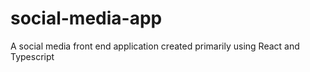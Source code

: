 # social-media-app
A social media front end application created primarily using React and Typescript
